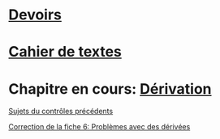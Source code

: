 

# [Devoirs](https://github.com/1SSI/Devoirs/issues)

# [Cahier de textes](https://github.com/1SSI/Math/tree/master/Donn%C3%A9es/Cahier%20de%20textes)

# Chapitre en cours: [Dérivation](https://github.com/ThomasGire/Cours1S/blob/master/Chapitres/3.%20Derivation/Polycopie/Derivation.pdf)

[Sujets du contrôles précédents](https://github.com/1SSI/Math/tree/master/Donn%C3%A9es/Contr%C3%B4les)

[Correction de la fiche 6: Problèmes avec des dérivées](https://github.com/1SSI/Math/blob/master/Donn%C3%A9es/Corrections%20fiches/CorFiche6.pdf)
